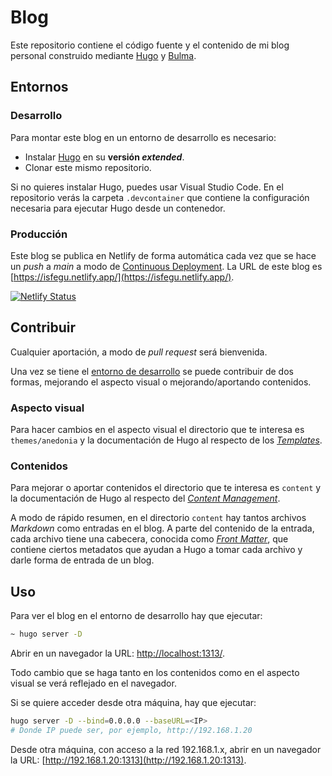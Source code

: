# Blog

Este repositorio contiene el código fuente y el contenido de mi blog personal construido mediante [Hugo](https://gohugo.io) y [Bulma](https://gohugo.io).

## Entornos

### Desarrollo

Para montar este blog en un entorno de desarrollo es necesario:

* Instalar [Hugo](https://gohugo.io/getting-started/installing/) en su **versión _extended_**.
* Clonar este mismo repositorio.

Si no quieres instalar Hugo, puedes usar Visual Studio Code. En el repositorio verás la carpeta ``.devcontainer`` que contiene la configuración necesaria para ejecutar Hugo desde un contenedor.

### Producción

Este blog se publica en Netlify de forma automática cada vez que se hace un _push_ a _main_ a modo de [Continuous Deployment](https://www.atlassian.com/continuous-delivery/continuous-deployment). La URL de este blog es [https://isfegu.netlify.app/](https://isfegu.netlify.app/).

[![Netlify Status](https://api.netlify.com/api/v1/badges/f1c7c22a-a9d6-4fb8-8972-c85810559521/deploy-status)](https://app.netlify.com/sites/isfegu/deploys)

## Contribuir

Cualquier aportación, a modo de _pull request_ será bienvenida.

Una vez se tiene el [entorno de desarrollo](#Development) se puede contribuir de dos formas, mejorando el aspecto visual o mejorando/aportando contenidos.

### Aspecto visual

Para hacer cambios en el aspecto visual el directorio que te interesa es `themes/anedonia` y la documentación de Hugo al respecto de los _[Templates](https://gohugo.io/templates/)_.

### Contenidos

Para mejorar o aportar contenidos el directorio que te interesa es `content` y la documentación de Hugo al respecto del _[Content Management](https://gohugo.io/content-management/)_.

A modo de rápido resumen, en el directorio `content` hay tantos archivos _Markdown_ como entradas en el blog. A parte del contenido de la entrada, cada archivo tiene una cabecera, conocida como _[Front Matter](https://gohugo.io/content-management/front-matter/)_, que contiene ciertos metadatos que ayudan a Hugo a tomar cada archivo y darle forma de entrada de un blog.

## Uso

Para ver el blog en el entorno de desarrollo hay que ejecutar:

```bash
~ hugo server -D
```

Abrir en un navegador la URL: [http://localhost:1313/](http://localhost:1313/).

Todo cambio que se haga tanto en los contenidos como en el aspecto visual se verá reflejado en el navegador.

Si se quiere acceder desde otra máquina, hay que ejecutar:

```bash
hugo server -D --bind=0.0.0.0 --baseURL=<IP> 
# Donde IP puede ser, por ejemplo, http://192.168.1.20
```

Desde otra máquina, con acceso a la red 192.168.1.x, abrir en un navegador la URL: [http://192.168.1.20:1313](http://192.168.1.20:1313).
